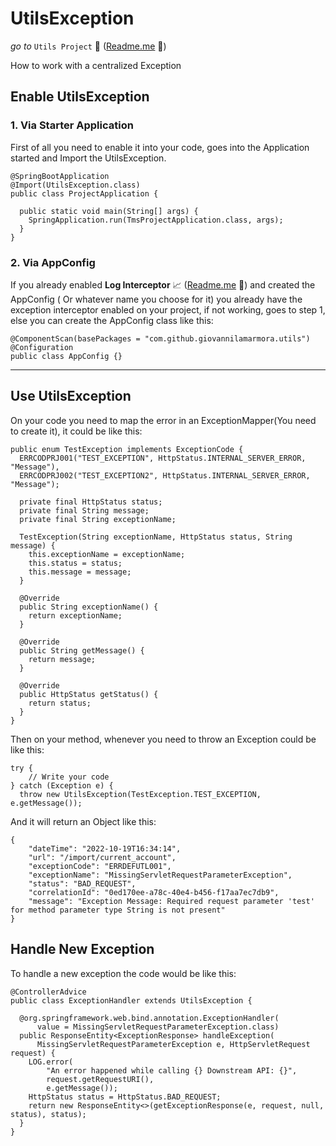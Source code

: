 # UtilsException

_go to_ `Utils Project` 🚀 ([Readme.me](../../../../../../../../README.md) 📄)

How to work with a centralized Exception

## Enable UtilsException

### 1. Via Starter Application

First of all you need to enable it into your code, goes into the Application started and Import the UtilsException.

```
@SpringBootApplication
@Import(UtilsException.class)
public class ProjectApplication {

  public static void main(String[] args) {
    SpringApplication.run(TmsProjectApplication.class, args);
  }
}

```

### 2. Via AppConfig

If you already enabled **Log Interceptor**
📈 ([Readme.me](src/main/java/com/github/giovannilamarmora/utils/interceptors/README.md) 📄) and created the AppConfig (
Or whatever name you choose for it) you already have the exception interceptor enabled on your project, if not working,
goes to step 1, else you can create the AppConfig class like this:

```
@ComponentScan(basePackages = "com.github.giovannilamarmora.utils")
@Configuration
public class AppConfig {}
```

<hr>

## Use UtilsException
On your code you need to map the error in an ExceptionMapper(You need to create it), it could be like this:

```
public enum TestException implements ExceptionCode {
  ERRCODPRJ001("TEST_EXCEPTION", HttpStatus.INTERNAL_SERVER_ERROR, "Message"),
  ERRCODPRJ002("TEST_EXCEPTION2", HttpStatus.INTERNAL_SERVER_ERROR, "Message");

  private final HttpStatus status;
  private final String message;
  private final String exceptionName;

  TestException(String exceptionName, HttpStatus status, String message) {
    this.exceptionName = exceptionName;
    this.status = status;
    this.message = message;
  }

  @Override
  public String exceptionName() {
    return exceptionName;
  }

  @Override
  public String getMessage() {
    return message;
  }

  @Override
  public HttpStatus getStatus() {
    return status;
  }
}
```

Then on your method, whenever you need to throw an Exception could be like this:

```
try {
    // Write your code
} catch (Exception e) {
  throw new UtilsException(TestException.TEST_EXCEPTION, e.getMessage());
```

And it will return an Object like this:

```
{
    "dateTime": "2022-10-19T16:34:14",
    "url": "/import/current_account",
    "exceptionCode": "ERRDEFUTL001",
    "exceptionName": "MissingServletRequestParameterException",
    "status": "BAD_REQUEST",
    "correlationId": "0ed170ee-a78c-40e4-b456-f17aa7ec7db9",
    "message": "Exception Message: Required request parameter 'test' for method parameter type String is not present"
}
```

## Handle New Exception

To handle a new exception the code would be like this:

```
@ControllerAdvice
public class ExceptionHandler extends UtilsException {

  @org.springframework.web.bind.annotation.ExceptionHandler(
      value = MissingServletRequestParameterException.class)
  public ResponseEntity<ExceptionResponse> handleException(
      MissingServletRequestParameterException e, HttpServletRequest request) {
    LOG.error(
        "An error happened while calling {} Downstream API: {}",
        request.getRequestURI(),
        e.getMessage());
    HttpStatus status = HttpStatus.BAD_REQUEST;
    return new ResponseEntity<>(getExceptionResponse(e, request, null, status), status);
  }
}
```
